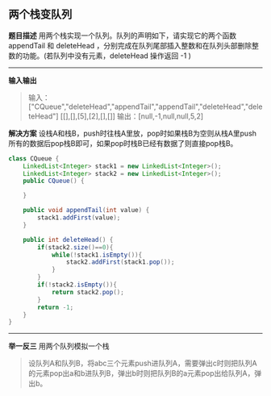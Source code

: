 ## 两个栈变队列
**题目描述**
用两个栈实现一个队列。队列的声明如下，请实现它的两个函数 appendTail 和 deleteHead ，分别完成在队列尾部插入整数和在队列头部删除整数的功能。(若队列中没有元素，deleteHead 操作返回 -1 )

----
**输入输出**
>输入：
["CQueue","deleteHead","appendTail","appendTail","deleteHead","deleteHead"]
[[],[],[5],[2],[],[]]
输出：[null,-1,null,null,5,2]

**解决方案**
设栈A和栈B，push时往栈A里放，pop时如果栈B为空则从栈A里push所有的数据后pop栈B即可，如果pop时栈B已经有数据了则直接pop栈B。
```java
class CQueue {
    LinkedList<Integer> stack1 = new LinkedList<Integer>();
    LinkedList<Integer> stack2 = new LinkedList<Integer>();
    public CQueue() {

    }

    public void appendTail(int value) {
        stack1.addFirst(value);
    }

    public int deleteHead() {
        if(stack2.size()==0){
            while(!stack1.isEmpty()){
                stack2.addFirst(stack1.pop());
            }
        }
        if(!stack2.isEmpty()){
            return stack2.pop();
        }
        return -1;
    }
}
```
----
**举一反三**
用两个队列模拟一个栈
>设队列A和队列B，将abc三个元素push进队列A，需要弹出c时则把队列A的元素pop出a和b进队列B，弹出b时则把队列B的a元素pop出给队列A，弹出b。

